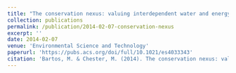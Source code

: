 ```yaml
---
title: "The conservation nexus: valuing interdependent water and energy savings in Arizona"
collection: publications
permalink: /publication/2014-02-07-conservation-nexus
excerpt: ''
date: 2014-02-07
venue: 'Environmental Science and Technology'
paperurl: 'https://pubs.acs.org/doi/full/10.1021/es4033343'
citation: 'Bartos, M. & Chester, M. (2014). The conservation nexus: valuing interdependent water and energy savings in Arizona. Environmental Science & Technology, 48(4), 2139–2149. doi:10.1021/es4033343'
---
```


<!-- This paper is about the number 1. The number 2 is left for future work. -->

<!-- [Download paper here](http://academicpages.github.io/files/paper1.pdf) -->

<!-- Recommended citation: Your Name, You. (2009). "Paper Title Number 1." <i>Journal 1</i>. 1(1). -->

